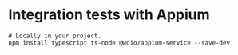 # Integration tests with Appium

```shell
# Locally in your project.
npm install typescript ts-node @wdio/appium-service --save-dev

```